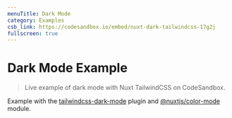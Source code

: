 ```yaml
---
menuTitle: Dark Mode
category: Examples
csb_link: https://codesandbox.io/embed/nuxt-dark-tailwindcss-17g2j
fullscreen: true
---
```


# Dark Mode Example

> Live example of dark mode with Nuxt TailwindCSS on CodeSandbox.

Example with the [tailwindcss-dark-mode](https://github.com/ChanceArthur/tailwindcss-dark-mode) plugin and [@nuxtjs/color-mode](https://github.com/nuxt-community/color-mode-module) module.

<d-code-sandbox :src="csb_link" class="h-[600px]"></d-code-sandbox>
